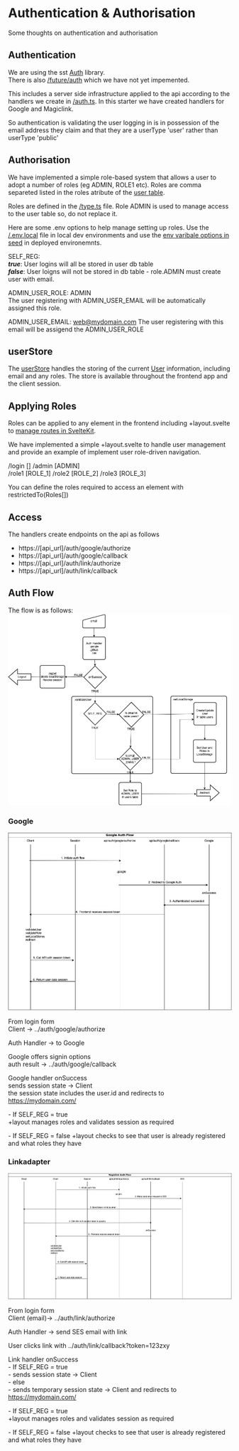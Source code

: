# Authentication & Authorisation

Some thoughts on authentication and authorisation

## Authentication

We are using the sst [Auth](https://docs.sst.dev/auth) library.  
There is also [/future/auth](https://github.com/sst/sst/blob/043401b355aea03f3f6c74d6204981e80946b3e4/packages/sst/src/node/future/auth/README.md#L4) which we have not yet impemented.

This includes a server side infrastructure applied to the api according to the handlers we create in [/auth.ts](./packages/functions/src/auth.ts).  In this starter we have created handlers for Google and Magiclink.

So authentication is validating the user logging in is in possession of the email address they claim and that they are a userType 'user' rather than userType 'public'

## Authorisation

We have implemented a simple role-based system that allows a user to adopt a number of roles (eg ADMIN, ROLE1 etc).  Roles are comma separeted listed in the roles atribute of the [user table](/packages/functions/migrations/first.mjs).

Roles are defined in the [/type.ts](/packages/frontend/src/lib/types.ts) file. Role ADMIN is used to manage access to the user table so, do not replace it.

Here are some .env options to help manage setting up roles.  Use the [/.env.local](/.env.local) file in local dev environments and use the [env varibale options in seed](https://seed.run/blog/stage-environment-variables.html) in deployed environemnts.

SELF_REG:  
***true***:  User logins will all be stored in user db table  
***false***: User loigns will not be stored in db table - role.ADMIN must create user with email.

ADMIN_USER_ROLE: ADMIN  
The user registering with ADMIN_USER_EMAIL will be automatically assigned this role.

ADMIN_USER_EMAIL: web@mydomain.com
The user registering with this email will be assigend the ADMIN_USER_ROLE

## userStore

The [userStore](/packages/frontend/src/lib/stores/user.ts) handles the storing of the current [User](/packages/frontend/src/lib/types.ts) information, including email and any roles.  The store is available throughout the frontend app and the client session.

## Applying Roles

Roles can be applied to any element in the frontend including +layout.svelte to [manage routes in SvelteKit](https://kit.svelte.dev/docs/advanced-routing).

We have implemented a simple +layout.svelte to handle user management and provide an example of implement user role-driven navigation.

/login [] 
/admin [ADMIN]  
/role1 [ROLE_1]
/role2 [ROLE_2]
/role3 [ROLE_3]

You can define the roles required to access an element with restrictedTo(Roles[])

## Access

The handlers create endpoints on the api as follows

- https://[api_url]/auth/google/authorize
- https://[api_url]/auth/google/callback
- https://[api_url]/auth/link/authorize
- https://[api_url]/auth/link/callback

## Auth Flow

The flow is as follows:
![Auth Flow Process](./assets/Auth%20Flows-Auth%20Process%20Flow.drawio.png)

### Google

![Google Auth Flow Diagram](./assets/Auth%20Flows-Google.drawio.png)

From login form  
Client -> ../auth/google/authorize

Auth Handler -> to Google 

Google offers signin options  
auth result -> ../auth/google/callback

Google handler onSuccess  
sends session state -> Client  
the session state includes the user.id
and redirects to https://mydomain.com/

\- If SELF_REG = true  
+layout manages roles and validates session as required

\- If SELF_REG = false
+layout checks to see that user is already registered and what roles they have

### Linkadapter

![Link Auth Flow Diagram](./assets/Auth%20Flows-Magiclink.drawio.png)


From login form  
Client (email)-> ../auth/link/authorize

Auth Handler -> send SES email with link  

User clicks link with ../auth/link/callback?token=123zxy

Link handler onSuccess  
\- If SELF_REG = true  
\- sends  session state -> Client  
\- else  
\- sends temporary session state -> Client and redirects to https://mydomain.com/


\- If SELF_REG = true  
+layout manages roles and validates session as required

\- If SELF_REG = false
+layout checks to see that user is already registered and what roles they have